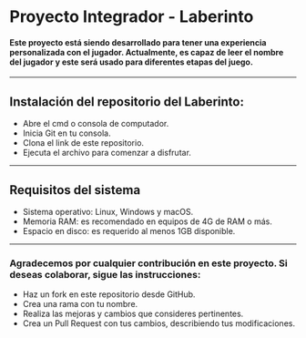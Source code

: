 # Proyecto Integrador - Laberinto
#### Este proyecto está siendo desarrollado para tener una experiencia personalizada con el jugador. Actualmente, es capaz de leer el nombre del jugador y este será usado para diferentes etapas del juego.
---
## Instalación del repositorio del Laberinto:
* Abre el cmd o consola de computador.
* Inicia Git en tu consola.
* Clona el link de este repositorio.
* Ejecuta el archivo para comenzar a disfrutar.
---
## Requisitos del sistema
* Sistema operativo: Linux, Windows y macOS.
* Memoria RAM: es recomendado en equipos de 4G de RAM o más.
* Espacio en disco: es requerido al menos 1GB disponible.
---
### Agradecemos por cualquier contribución en este proyecto. Si deseas colaborar, sigue las instrucciones:
* Haz un fork en este repositorio desde GitHub.
* Crea una rama con tu nombre.
* Realiza las mejoras y cambios que consideres pertinentes.
* Crea un Pull Request con tus cambios, describiendo tus modificaciones.
